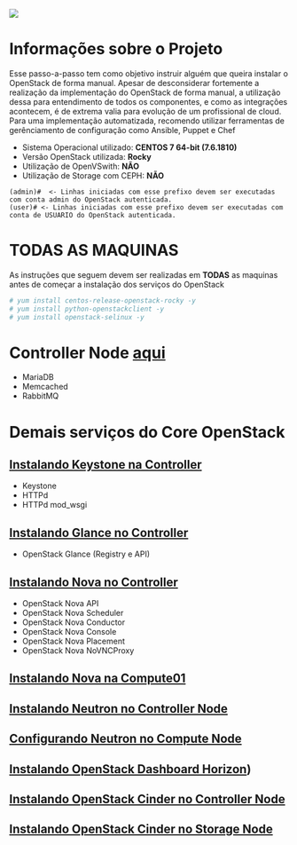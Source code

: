 ![](https://upload.wikimedia.org/wikipedia/commons/thumb/e/e6/OpenStack%C2%AE_Logo_2016.svg/1200px-OpenStack%C2%AE_Logo_2016.svg.png)

# Informações sobre o Projeto

Esse passo-a-passo tem como objetivo instruir alguém que queira instalar o OpenStack de forma manual. Apesar de desconsiderar fortemente a realização da implementação do OpenStack de forma manual, a utilização dessa para entendimento de todos os componentes, e como as integrações acontecem, é de extrema valia para evolução de um profissional de cloud. Para uma implementação automatizada, recomendo utilizar ferramentas de gerênciamento de configuração como Ansible, Puppet e Chef


 * Sistema Operacional utilizado: **CENTOS 7 64-bit (7.6.1810)**
 * Versão OpenStack utilizada: **Rocky**
 * Utilização de OpenVSwith: **NÃO**
 * Utilização de Storage com CEPH: **NÃO**
 
 ```SH
 (admin)#  <- Linhas iniciadas com esse prefixo devem ser executadas com conta admin do OpenStack autenticada.
 (user)# <- Linhas iniciadas com esse prefixo devem ser executadas com conta de USUARIO do OpenStack autenticada.
```
# TODAS AS MAQUINAS

As instruções que seguem devem ser realizadas em **TODAS** as maquinas antes de começar a instalação dos serviços do OpenStack

```sh
# yum install centos-release-openstack-rocky -y
# yum install python-openstackclient -y
# yum install openstack-selinux -y
```

# Controller Node [aqui](ControllerNode.md)
 - MariaDB
 - Memcached
 - RabbitMQ

# Demais serviços do Core OpenStack

## [Instalando Keystone na Controller](KeystoneControllerNode.md) 
 - Keystone
 - HTTPd
 - HTTPd mod_wsgi
 
## [Instalando Glance no Controller](GlanceControllerNode.md)
 - OpenStack Glance (Registry e API) 
 
## [Instalando Nova no Controller](NovaControllerNode.md)
 - OpenStack Nova API
 - OpenStack Nova Scheduler
 - OpenStack Nova Conductor
 - OpenStack Nova Console
 - OpenStack Nova Placement
 - OpenStack Nova NoVNCProxy
 
## [Instalando Nova na Compute01](NovaComputeNode.md)


## [Instalando Neutron no Controller Node](NeutronControllerNode.md)


## [Configurando Neutron no Compute Node](NeutronComputeNode.md)


## [Instalando OpenStack Dashboard Horizon](HorizonControllerNode.md))

## [Instalando OpenStack Cinder no Controller Node](CinderControllerNode.md)

## [Instalando OpenStack Cinder no Storage Node](CinderStorageNode.md)

